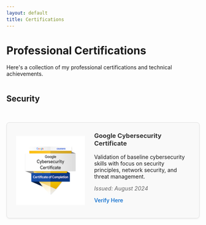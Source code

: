 ```yaml
---
layout: default
title: Certifications
---
```


# Professional Certifications

Here's a collection of my professional certifications and technical achievements.

<div class="certifications-grid">
    <h2> Security </h2>
    <div class="cert-card">
        <div class="cert-logo-wrapper">
            <img src="assets/img/google_prof.png" alt="Google Cybersecurity Certificate" class="cert-logo">
        </div>
        <div class="cert-details">
            <h3>Google Cybersecurity Certificate</h3>
            <p>Validation of baseline cybersecurity skills with focus on security principles, network security, and threat management.</p>
            <p class="cert-meta">Issued: August 2024</p>
            <p><a href="https://coursera.org/verify/professional-cert/ERLGFYMF6L2A" class="cert-verify">Verify Here</a></p>
        </div>
    </div>
</div>

<style>
.certifications-grid {
    display: flex;
    flex-direction: column;
    gap: 2rem;
}

.cert-card {
    display: flex;
    align-items: center;
    border: 1px solid #e0e0e0;
    border-radius: 8px;
    padding: 1.5rem;
    background-color: #f9f9f9;
    box-shadow: 0 2px 4px rgba(0,0,0,0.05);
}

.cert-logo {
    max-width: 100%;
    max-height: 100%;
    object-fit: contain;
}

.cert-details {
    flex: 1;
}

.cert-details h3 {
    margin-top: 0;
    color: #333;
}

.cert-meta {
    font-style: italic;
    color: #666;
    font-size: 0.9rem;
}

.cert-verify {
    text-decoration: none;
    color: #0066cc;
    font-weight: 500;
}

.cert-logo-wrapper {
    width: 180px;
    height: 180px;
    display: flex;
    align-items: center;
    justify-content: center;
    margin-right: 1.5rem;
    flex-shrink: 0;
}

@media (max-width: 768px) {
    .cert-card {
        flex-direction: column;
    }
    
    .cert-logo {
        margin-bottom: 1rem;
        margin-right: 0;
    }
}
</style>